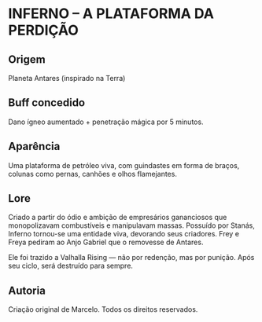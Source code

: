 # INFERNO – A PLATAFORMA DA PERDIÇÃO

## Origem
Planeta Antares (inspirado na Terra)

## Buff concedido
Dano ígneo aumentado + penetração mágica por 5 minutos.

## Aparência
Uma plataforma de petróleo viva, com guindastes em forma de braços, colunas como pernas, canhões e olhos flamejantes.

## Lore
Criado a partir do ódio e ambição de empresários gananciosos que monopolizavam combustíveis e manipulavam massas. Possuído por Stanás, Inferno tornou-se uma entidade viva, devorando seus criadores. Frey e Freya pediram ao Anjo Gabriel que o removesse de Antares.

Ele foi trazido a Valhalla Rising — não por redenção, mas por punição. Após seu ciclo, será destruído para sempre.

## Autoria
Criação original de Marcelo. Todos os direitos reservados.
